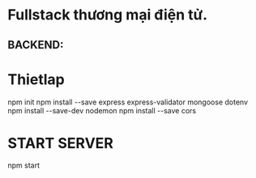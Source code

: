 # Fullstack thương mại điện tử.

## BACKEND:
# Thietlap
npm init
npm install --save express express-validator mongoose dotenv 
npm install --save-dev nodemon
npm install --save cors

# START SERVER
npm start